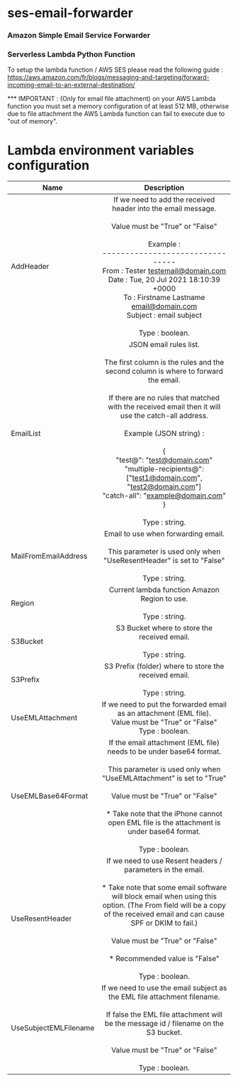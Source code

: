 # ses-email-forwarder
 ### Amazon Simple Email Service Forwarder
 ### Serverless Lambda Python Function
 
 To setup the lambda function / AWS SES please read the following guide :<br>
 https://aws.amazon.com/fr/blogs/messaging-and-targeting/forward-incoming-email-to-an-external-destination/
 
  *** IMPORTANT : (Only for email file attachment) on your AWS Lambda function you must set a memory configuration of at least 512 MB, otherwise due to file attachment the AWS Lambda function can fail to execute due to "out of memory".
  
# Lambda environment variables configuration

| Name        | Description           |
| ------------- |:-------------:|
| AddHeader      | If we need to add the received header into the email message.<br><br>Value must be "True" or "False"<br><br>Example :<br>--------------------------------<br>From : Tester <testemail@domain.com><br>Date : Tue, 20 Jul 2021 18:10:39 +0000<br>To : Firstname Lastname <email@domain.com><br>Subject : email subject<br><br>Type : boolean.|
| EmailList      | JSON email rules list.<br><br>The first column is the rules and the second column is where to forward the email.<br><br>If there are no rules that matched with the received email then it will use the catch-all address.<br><br>Example (JSON string) :<br><br>{<br>    "test@": "test@domain.com"<br>  "multiple-recipients@": ["test1@domain.com", "test2@domain.com"]<br>    "catch-all": "example@domain.com"<br>}<br><br>Type : string.|
| MailFromEmailAddress | Email to use when forwarding email.<br><br>This parameter is used only when "UseResentHeader" is set to "False"<br><br>Type : string.|
| Region | Current lambda function Amazon Region to use.<br><br>Type : string.|
| S3Bucket | S3 Bucket where to store the received email.<br><br>Type : string.|
| S3Prefix | S3 Prefix (folder) where to store the received email.<br><br>Type : string.|
| UseEMLAttachment | If we need to put the forwarded email as an attachment (EML file).<br>Value must be "True" or "False"<br>Type : boolean.|
| UseEMLBase64Format | If the email attachment (EML file) needs to be under base64 format.<br><br>This parameter is used only when "UseEMLAttachment" is set to "True"<br><br>Value must be "True" or "False"<br><br>* Take note that the iPhone cannot open EML file is the attachment is under base64 format.<br><br>Type : boolean.|
| UseResentHeader | If we need to use Resent headers / parameters in the email.<br><br>* Take note that some email software will block email when using this option. (The From field will be a copy of the received email and can cause SPF or DKIM to fail.)<br><br>Value must be "True" or "False"<br><br>* Recommended value is "False"<br><br>Type : boolean.|
| UseSubjectEMLFilename | If we need to use the email subject as the EML file attachment filename.<br><br>If false the EML file attachment will be the message id / filename on the S3 bucket.<br><br>Value must be "True" or "False"<br><br>Type : boolean.|
